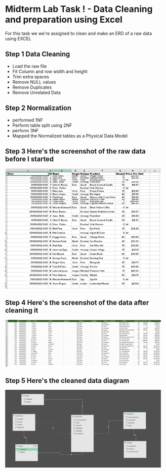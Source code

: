 # Midterm Lab Task ! - Data Cleaning and preparation using Excel
For this task we we're assigned to clean and make an ERD of a raw data using EXCEL
## Step 1 Data Cleaning 
- Load the raw file
- Fit Column and row width and height
- Trim extra spaces
- Remove NULL values
- Remove Duplicates
- Remove Unrelated Data
## Step 2 Normalization
- performed 1NF
- Perform table split using 2NF
- perform 3NF
- Mapped the Normalized tables as a Physical Data Model
## Step 3 Here's the screenshot of the raw data before I started 

![image](https://github.com/DavidLenard/EDM-David/blob/main/Images/Screenshot%202025-03-04%20134950.png)

## Step 4 Here's the screenshot of the data after cleaning it

![images](https://github.com/DavidLenard/EDM-David/blob/main/Images/Screenshot%202025-03-04%20135103.png)

## Step 5 Here's the cleaned data diagram

![images](https://github.com/DavidLenard/EDM-David/blob/main/Images/edm.png)
